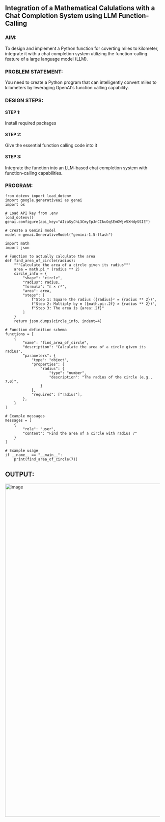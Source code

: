 ## Integration of a Mathematical Calulations with a Chat Completion System using LLM Function-Calling

### AIM:
To design and implement a Python function for coverting miles to kilometer, integrate it with a chat completion system utilizing the function-calling feature of a large language model (LLM).

### PROBLEM STATEMENT:
You need to create a Python program that can intelligently convert miles to kilometers by leveraging OpenAI's function calling capability.
### DESIGN STEPS:

#### STEP 1:
Install required packages
#### STEP 2:
Give the essential function calling code into it
#### STEP 3:
Integrate the function into an LLM-based chat completion system with function-calling capabilities.

### PROGRAM:
```
from dotenv import load_dotenv
import google.generativeai as genai
import os

# Load API key from .env
load_dotenv()
genai.configure(api_key="AIzaSyChL3CmyEpJnCIkuOqSEmOWjv5XHdySSIE")

# Create a Gemini model
model = genai.GenerativeModel("gemini-1.5-flash")

import math
import json

# Function to actually calculate the area
def find_area_of_circle(radius):
    """Calculate the area of a circle given its radius"""
    area = math.pi * (radius ** 2)
    circle_info = {
        "shape": "circle",
        "radius": radius,
        "formula": "π × r²",
        "area": area,
        "steps": [
            f"Step 1: Square the radius ({radius}² = {radius ** 2})",
            f"Step 2: Multiply by π ({math.pi:.2f} × {radius ** 2})",
            f"Step 3: The area is {area:.2f}"
        ]
    }
    return json.dumps(circle_info, indent=4)

# Function definition schema
functions = [
    {
        "name": "find_area_of_circle",
        "description": "Calculate the area of a circle given its radius",
        "parameters": {
            "type": "object",
            "properties": {
                "radius": {
                    "type": "number",
                    "description": "The radius of the circle (e.g., 7.0)",
                }
            },
            "required": ["radius"],
        },
    }
]

# Example messages
messages = [
    {
        "role": "user",
        "content": "Find the area of a circle with radius 7"
    }
]

# Example usage
if __name__ == "__main__":
    print(find_area_of_circle(7))
```
## OUTPUT:
<img width="1920" height="1080" alt="image" src="https://github.com/user-attachments/assets/199da56b-5b61-4d7a-b7d3-c784a7bf98d7" />
